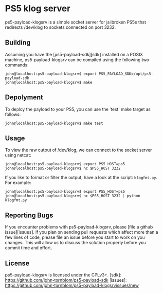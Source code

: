 # PS5 klog server
ps5-payload-klogsrv is a simple socket server for jailbroken PS5s that redirects
/dev/klog to sockets connected on port 3232.

## Building
Assuming you have the [ps5-payload-sdk][sdk] installed on a POSIX machine,
ps5-payload-klogsrv can be compiled using the following two commands:
```console
john@localhost:ps5-payload-klogsrv$ export PS5_PAYLOAD_SDK=/opt/ps5-payload-sdk
john@localhost:ps5-payload-klogsrv$ make
```

## Depolyment
To deploy the payload to your PS5, you can use the 'test' make target as follows:
```console
john@localhost:ps5-payload-klogsrv$ make test
```

## Usage
To view the raw output of /dev/klog, we can connect to the socket server using
netcat:
```console
john@localhost:ps5-payload-klogsrv$ export PS5_HOST=ps5
john@localhost:ps5-payload-klogsrv$ nc $PS5_HOST 3232
```
If you like to format or filter the output, have a look at the script: `klogfmt.py`.
For example:
```console
john@localhost:ps5-payload-klogsrv$ export PS5_HOST=ps5
john@localhost:ps5-payload-klogsrv$ nc $PS5_HOST 3232 | python klogfmt.py
```

## Reporting Bugs
If you encounter problems with ps5-payload-klogsrv, please [file a github issue][issues].
If you plan on sending pull requests which affect more than a few lines of code,
please file an issue before you start to work on you changes. This will allow us
to discuss the solution properly before you commit time and effort.

## License
ps5-payload-klogsrv is licensed under the GPLv3+.
[sdk]: https://github.com/john-tornblom/ps5-payload-sdk
[issues]: https://github.com/john-tornblom/ps5-payload-klogsrvissues/new
